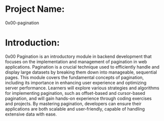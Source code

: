 # Project Name:
0x00-pagination

# Introduction:
0x00 Pagination is an introductory module in backend development that focuses on the implementation and management of pagination in web applications. Pagination is a crucial technique used to efficiently handle and display large datasets by breaking them down into manageable, sequential pages. This module covers the fundamental concepts of pagination, including its importance in enhancing user experience and optimizing server performance. Learners will explore various strategies and algorithms for implementing pagination, such as offset-based and cursor-based pagination, and will gain hands-on experience through coding exercises and projects. By mastering pagination, developers can ensure their applications are both scalable and user-friendly, capable of handling extensive data with ease.
